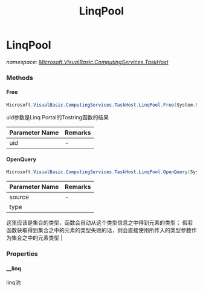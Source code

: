 ﻿---
title: LinqPool
---

# LinqPool
_namespace: [Microsoft.VisualBasic.ComputingServices.TaskHost](N-Microsoft.VisualBasic.ComputingServices.TaskHost.html)_



### Methods

#### Free
```csharp
Microsoft.VisualBasic.ComputingServices.TaskHost.LinqPool.Free(System.String)
```
uid参数是Linq Portal的Tostring函数的结果

|Parameter Name|Remarks|
|--------------|-------|
|uid|-|


#### OpenQuery
```csharp
Microsoft.VisualBasic.ComputingServices.TaskHost.LinqPool.OpenQuery(System.Collections.IEnumerable,System.Type)
```


|Parameter Name|Remarks|
|--------------|-------|
|source|-|
|type|
 这里应该是集合的类型，函数会自动从这个类型信息之中得到元素的类型；
 假若函数获取得到集合之中的元素的类型失败的话，则会直接使用所传入的类型参数作为集合之中的元素类型
 |




### Properties

#### __linq
linq池

